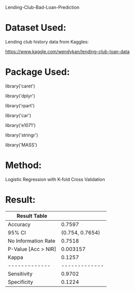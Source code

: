 Lending-Club-Bad-Loan-Prediction

Dataset Used:
=============
Lending club history data from Kaggles: 

https://www.kaggle.com/wendykan/lending-club-loan-data

Package Used: 
=============
library('caret') 

library('dplyr') 

library('rpart')

library('car')

library('e1071')

library('stringr')

library('MASS')


Method:
=============
Logistic Regression with K-fold Cross Validation

Result:
=============

| Result Table | |
| ------------- | ------------- |
| Accuracy  | 0.7597 |
| 95% CI  | (0.754, 0.7654)  |
| No Information Rate  | 0.7518    |
| P-Value [Acc > NIR]  | 0.003157  |
| Kappa  | 0.1257    |
| ------------- | ------------- |
| Sensitivity  |  0.9702   |
| Specificity  | 0.1224   |
